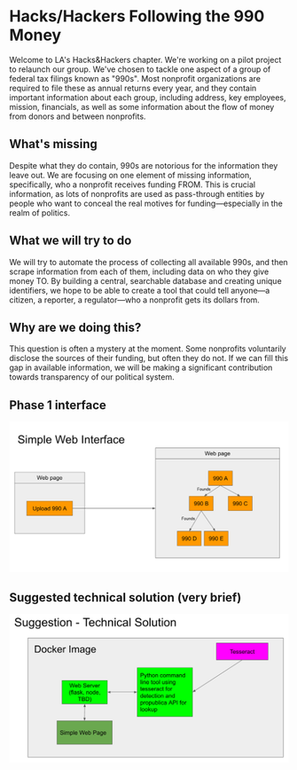 # Hacks/Hackers Following the 990 Money

Welcome to LA's Hacks&Hackers chapter. We're working on a pilot project to relaunch our group. We've chosen to tackle one aspect of a group of federal tax filings known as "990s". Most nonprofit organizations are required to file these as annual returns every year, and they contain important information about each group, including address, key employees, mission, financials, as well as some information about the flow of money from donors and between nonprofits.

## What's missing

Despite what they do contain, 990s are notorious for the information they leave out. We are focusing on one element of missing information, specifically, who a nonprofit receives funding FROM. This is crucial information, as lots of nonprofits are used as pass-through entities by people who want to conceal the real motives for funding—especially in the realm of politics.

## What we will try to do

We will try to automate the process of collecting all available 990s, and then scrape information from each of them, including data on who they give money TO. By building a central, searchable database and creating unique identifiers, we hope to be able to create a tool that could tell anyone—a citizen, a reporter, a regulator—who a nonprofit gets its dollars from. 

## Why are we doing this?

This question is often a mystery at the moment. Some nonprofits voluntarily disclose the sources of their funding, but often they do not. If we can fill this gap in available information, we will be making a significant contribution towards transparency of our political system.

## Phase 1 interface

![Simple overview of phase 1 interface](web-1.png)

## Suggested technical solution (very brief)

![Suggsted Technical Solution](tech-1.png)
